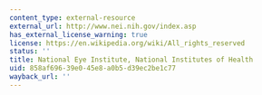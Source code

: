 ```yaml
---
content_type: external-resource
external_url: http://www.nei.nih.gov/index.asp
has_external_license_warning: true
license: https://en.wikipedia.org/wiki/All_rights_reserved
status: ''
title: National Eye Institute, National Institutes of Health
uid: 858af696-39e0-45e8-a0b5-d39ec2be1c77
wayback_url: ''
---
```

